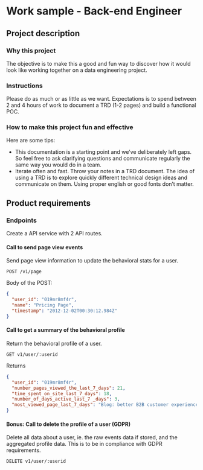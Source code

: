 # Work sample - Back-end Engineer

## Project description

### Why this project

The objective is to make this a good and fun way to discover how it would look like working together on a data engineering project.

### Instructions

Please do as much or as little as we want. Expectations is to spend between 2 and 4 hours of work to document a TRD (1-2 pages) and build a functional POC.

### How to make this project fun and effective

Here are some tips:

- This documentation is a starting point and we’ve deliberately left gaps. So feel free to ask clarifying questions and communicate regularly the same way you would do in a team.
- Iterate often and fast. Throw your notes in a TRD document. The idea of using a TRD is to explore quickly different technical design ideas and communicate on them. Using proper english or good fonts don’t matter.

## Product requirements

### Endpoints

Create a API service with 2 API routes.

#### Call to send page view events

Send page view information to update the behavioral stats for a user.

`POST /v1/page`

Body of the POST:

```json
{
  "user_id": "019mr8mf4r",
  "name": "Pricing Page",
  "timestamp": "2012-12-02T00:30:12.984Z"
}
```

#### Call to get a summary of the behavioral profile
Return the behavioral profile of a user.

`GET v1/user/:userid`

Returns

```json
{
  "user_id": "019mr8mf4r",
  "number_pages_viewed_the_last_7_days": 21,
  "time_spent_on_site_last_7_days": 18,
  "number_of_days_active_last_7 _days": 3,
  "most_viewed_page_last_7_days": "Blog: better B2B customer experience"
}
```

#### Bonus: Call to delete the profile of a user (GDPR)

Delete all data about a user, ie. the raw events data if stored, and the aggregated profile data. This is to be in compliance with GDPR requirements.

`DELETE v1/user/:userid`
